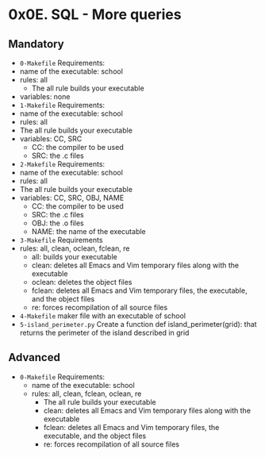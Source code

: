 
# 0x0E. SQL - More queries

## Mandatory
 - `0-Makefile` Requirements:
  - name of the executable: school
  - rules: all
    - The all rule builds your executable
  - variables: none
 - `1-Makefile` Requirements:
  - name of the executable: school
  - rules: all
  - The all rule builds your executable
  - variables: CC, SRC
    - CC: the compiler to be used
    - SRC: the .c files
 - `2-Makefile` Requirements:
  - name of the executable: school
  - rules: all
  - The all rule builds your executable
  - variables: CC, SRC, OBJ, NAME
    - CC: the compiler to be used
    - SRC: the .c files
    - OBJ: the .o files
    - NAME: the name of the executable
 - `3-Makefile` Requirements
  - rules: all, clean, oclean, fclean, re
    - all: builds your executable
    - clean: deletes all Emacs and Vim temporary files along with the executable
    - oclean: deletes the object files
    - fclean: deletes all Emacs and Vim temporary files, the executable, and the object files
    - re: forces recompilation of all source files 
 - `4-Makefile` maker file with an executable of school
 - `5-island_perimeter.py` Create a function def island_perimeter(grid): that returns the perimeter of the island described in grid
## Advanced
- `0-Makefile` Requirements:
  - name of the executable: school
  - rules: all, clean, fclean, oclean, re
    - The all rule builds your executable
    - clean: deletes all Emacs and Vim temporary files along with the executable
    - fclean: deletes all Emacs and Vim temporary files, the executable, and the object files
    - re: forces recompilation of all source files
  


